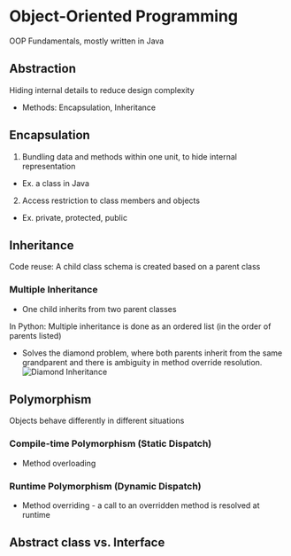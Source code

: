 # Object-Oriented Programming
OOP Fundamentals, mostly written in Java


## Abstraction
Hiding internal details to reduce design complexity
- Methods: Encapsulation, Inheritance


## Encapsulation
1) Bundling data and methods within one unit, to hide internal representation
- Ex. a class in Java
2) Access restriction to class members and objects
- Ex. private, protected, public


## Inheritance
Code reuse: A child class schema is created based on a parent class

### Multiple Inheritance
- One child inherits from two parent classes

In Python: Multiple inheritance is done as an ordered list (in the order of parents listed)
- Solves the diamond problem, where both parents inherit from the same grandparent and there is ambiguity in method override resolution.
![Diamond Inheritance](https://upload.wikimedia.org/wikipedia/commons/thumb/8/8e/Diamond_inheritance.svg/440px-Diamond_inheritance.svg.png)


## Polymorphism
Objects behave differently in different situations
### Compile-time Polymorphism (Static Dispatch)
- Method overloading
### Runtime Polymorphism (Dynamic Dispatch)
- Method overriding - a call to an overridden method is resolved at runtime


## Abstract class vs. Interface
